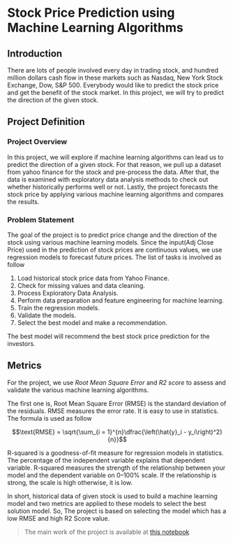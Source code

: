 # Stock Price Prediction using Machine Learning Algorithms

## Introduction
There are lots of people involved every day in trading stock, and hundred million dollars cash flow in these markets such as Nasdaq, New York Stock Exchange, Dow, S&P 500. Everybody would like to predict the stock price and get the benefit of the stock market. In this project, we will try to predict the direction of the given stock.

## Project Definition

### Project Overview

In this project, we will explore if machine learning algorithms can lead us to predict the direction of a given stock. For that reason, we pull up a dataset from yahoo finance for the stock and pre-process the data. After that, the data is examined with exploratory data analysis methods to check out whether historically performs well or not. Lastly, the project forecasts the stock price by applying various machine learning algorithms and compares the results.

### Problem Statement

The goal of the project is to predict price change and the direction of the stock using various machine learning models. Since the input(Adj Close Price) used in the prediction of stock prices are continuous values, we use regression models to forecast future prices. The list of tasks is involved as follow

1. Load historical stock price data from Yahoo Finance.
2. Check for missing values and data cleaning.
3. Process Exploratory Data Analysis.
4. Perform data preparation and feature engineering for machine learning.
5. Train the regression models.
6. Validate the models.
7. Select the best model and make a recommendation.

The best model will recommend the best stock price prediction for the investors.

## Metrics

For the project, we use *Root Mean Square Error* and *R2 score* to assess and validate the various machine learning algorithms.

The first one is, Root Mean Square Error (RMSE) is the standard deviation of the residuals. RMSE measures the error rate. It is easy to use in statistics. The formula is used as follow

$$\text{RMSE} = \sqrt{\sum_{i = 1}^{n}\dfrac{\left(\hat{y}_i - y_i\right)^2}{n}}$$

R-squared is a goodness-of-fit measure for regression models in statistics. The percentage of the independent variable explains that dependent variable. R-squared measures the strength of the relationship between your model and the dependent variable on 0–100% scale. If the relationship is strong, the scale is high otherwise, it is low.

In short, historical data of given stock is used to build a machine learning model and two metrics are applied to these models to select the best solution model. So, The project is based on selecting the model which has a low RMSE and high R2 Score value.

> The main work of the project is available at [this notebook](./src/Stock%20Prediction%20Using%20Machine%20Learning%20Algorithms.ipynb)